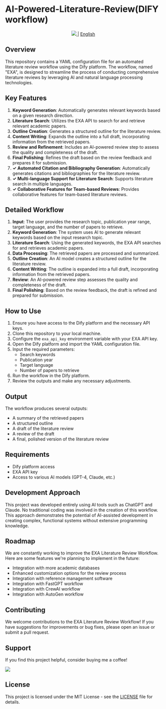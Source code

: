 # AI-Powered-Literature-Review(DIFY workflow)

<p align="center">
  <a href="README.md">
    <img src="https://img.shields.io/badge/-中文-red?style=for-the-badge&logo=markdown"/>
  </a> |
  <a href="README_EN.md">English</a>
</p>

## Overview

This repository contains a YAML configuration file for an automated literature review workflow using the Dify platform. The workflow, named "EXA", is designed to streamline the process of conducting comprehensive literature reviews by leveraging AI and natural language processing technologies.

## Key Features

1. **Keyword Generation**: Automatically generates relevant keywords based on a given research direction.
2. **Literature Search**: Utilizes the EXA API to search for and retrieve relevant academic papers.
3. **Outline Creation**: Generates a structured outline for the literature review.
4. **Content Writing**: Expands the outline into a full draft, incorporating information from the retrieved papers.
5. **Review and Refinement**: Includes an AI-powered review step to assess the quality and completeness of the draft.
6. **Final Polishing**: Refines the draft based on the review feedback and prepares it for submission.
7. **✓ Automated Citation and Bibliography Generation**: Automatically generates citations and bibliographies for the literature review.
8. **✓ Multi-language Support for Literature Search**: Supports literature search in multiple languages.
9. **✓ Collaborative Features for Team-based Reviews**: Provides collaborative features for team-based literature reviews.

## Detailed Workflow

1. **Input**: The user provides the research topic, publication year range, target language, and the number of papers to retrieve.
2. **Keyword Generation**: The system uses AI to generate relevant keywords based on the input research topic.
3. **Literature Search**: Using the generated keywords, the EXA API searches for and retrieves academic papers.
4. **Data Processing**: The retrieved papers are processed and summarized.
5. **Outline Creation**: An AI model creates a structured outline for the literature review.
6. **Content Writing**: The outline is expanded into a full draft, incorporating information from the retrieved papers.
7. **Review**: An AI-powered review step assesses the quality and completeness of the draft.
8. **Final Polishing**: Based on the review feedback, the draft is refined and prepared for submission.

## How to Use

1. Ensure you have access to the Dify platform and the necessary API keys.
2. Clone this repository to your local machine.
3. Configure the `exa_api_key` environment variable with your EXA API key.
4. Open the Dify platform and import the YAML configuration file.
5. Input the required parameters:
   - Search keywords
   - Publication year
   - Target language
   - Number of papers to retrieve
6. Run the workflow in the Dify platform.
7. Review the outputs and make any necessary adjustments.

## Output

The workflow produces several outputs:
- A summary of the retrieved papers
- A structured outline
- A draft of the literature review
- A review of the draft
- A final, polished version of the literature review

## Requirements

- Dify platform access
- EXA API key
- Access to various AI models (GPT-4, Claude, etc.)

## Development Approach

This project was developed entirely using AI tools such as ChatGPT and Claude. No traditional coding was involved in the creation of this workflow. This approach demonstrates the potential of AI-assisted development in creating complex, functional systems without extensive programming knowledge.

## Roadmap

We are constantly working to improve the EXA Literature Review Workflow. Here are some features we're planning to implement in the future:

- Integration with more academic databases
- Enhanced customization options for the review process
- Integration with reference management software
- Integration with FastGPT workflow
- Integration with CrewAI workflow
- Integration with AutoGen workflow

## Contributing

We welcome contributions to the EXA Literature Review Workflow! If you have suggestions for improvements or bug fixes, please open an issue or submit a pull request.

## Support

If you find this project helpful, consider buying me a coffee!

<a href="https://www.buymeacoffee.com/chicongliau"><img src="https://img.buymeacoffee.com/button-api/?text=Buy me a coffee&emoji=&slug=chicongliau&button_colour=FFDD00&font_colour=000000&font_family=Bree&outline_colour=000000&coffee_colour=ffffff" /></a>

## License

This project is licensed under the MIT License - see the [LICENSE](LICENSE) file for details.